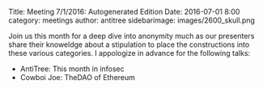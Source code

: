 Title: Meeting 7/1/2016: Autogenerated Edition
Date: 2016-07-01 8:00 
category: meetings
author: antitree
sidebarimage: images/2600_skull.png

Join us this month for a deep dive into anonymity much as our presenters
share their knoweldge about a stipulation to place the constructions
into these various categories. I appologize in advance for the following
talks:

* AntiTree: This month in infosec
* Cowboi Joe: TheDAO of Ethereum

